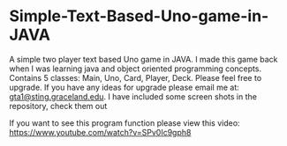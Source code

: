 # Simple-Text-Based-Uno-game-in-JAVA
A simple two player text based Uno game in JAVA. I made this game back when I was learning java and object oriented programming concepts. Contains 5 classes: Main, Uno, Card, Player, Deck. Please feel free to upgrade. If you have any ideas for upgrade please email me at: gta1@sting.graceland.edu. I have included some screen shots in the repository, check them out

If you want to see this program function please view this video: https://www.youtube.com/watch?v=SPv0Ic9gph8
